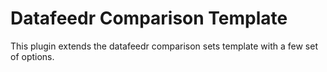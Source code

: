 # Datafeedr Comparison Template

This plugin extends the datafeedr comparison sets template with a few set of options.